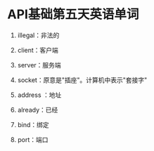 # API基础第五天英语单词

1. illegal：非法的

2. client：客户端

3. server：服务端

4. socket：原意是"插座"。计算机中表示"套接字"

5. address ：地址

6. already：已经

7. bind：绑定

8. port：端口

   

   
